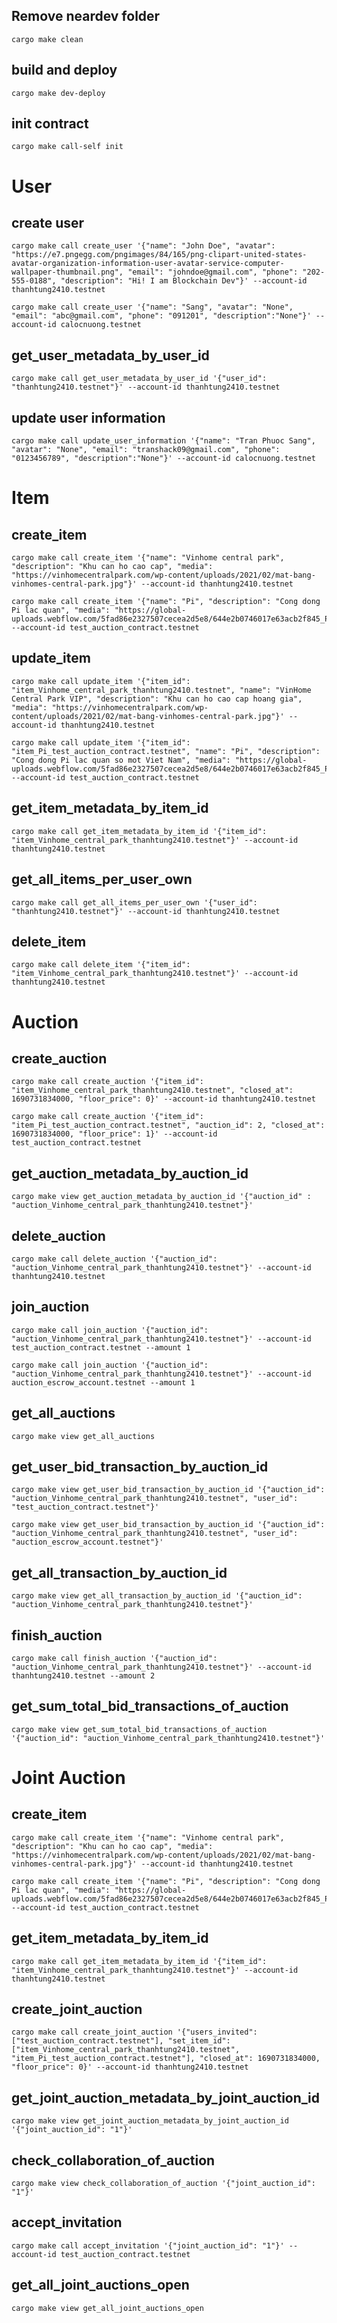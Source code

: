 ## Remove neardev folder

```
cargo make clean
```

## build and deploy

```
cargo make dev-deploy
```

## init contract

```
cargo make call-self init
```

# User

## create user

```
cargo make call create_user '{"name": "John Doe", "avatar": "https://e7.pngegg.com/pngimages/84/165/png-clipart-united-states-avatar-organization-information-user-avatar-service-computer-wallpaper-thumbnail.png", "email": "johndoe@gmail.com", "phone": "202-555-0188", "description": "Hi! I am Blockchain Dev"}' --account-id thanhtung2410.testnet
```

```
cargo make call create_user '{"name": "Sang", "avatar": "None", "email": "abc@gmail.com", "phone": "091201", "description":"None"}' --account-id calocnuong.testnet
```

## get_user_metadata_by_user_id

```
cargo make call get_user_metadata_by_user_id '{"user_id": "thanhtung2410.testnet"}' --account-id thanhtung2410.testnet
```

## update user information

```
cargo make call update_user_information '{"name": "Tran Phuoc Sang", "avatar": "None", "email": "transhack09@gmail.com", "phone": "0123456789", "description":"None"}' --account-id calocnuong.testnet
```

# Item

## create_item

```
cargo make call create_item '{"name": "Vinhome central park", "description": "Khu can ho cao cap", "media": "https://vinhomecentralpark.com/wp-content/uploads/2021/02/mat-bang-vinhomes-central-park.jpg"}' --account-id thanhtung2410.testnet
```

```
cargo make call create_item '{"name": "Pi", "description": "Cong dong Pi lac quan", "media": "https://global-uploads.webflow.com/5fad86e2327507cecea2d5e8/644e2b0746017e63acb2f845_Pi%20Network%20Mobile%20Mining.jpg"}' --account-id test_auction_contract.testnet
```

## update_item

```
cargo make call update_item '{"item_id": "item_Vinhome_central_park_thanhtung2410.testnet", "name": "VinHome Central Park VIP", "description": "Khu can ho cao cap hoang gia", "media": "https://vinhomecentralpark.com/wp-content/uploads/2021/02/mat-bang-vinhomes-central-park.jpg"}' --account-id thanhtung2410.testnet
```

```
cargo make call update_item '{"item_id": "item_Pi_test_auction_contract.testnet", "name": "Pi", "description": "Cong dong Pi lac quan so mot Viet Nam", "media": "https://global-uploads.webflow.com/5fad86e2327507cecea2d5e8/644e2b0746017e63acb2f845_Pi%20Network%20Mobile%20Mining.jpg"}' --account-id test_auction_contract.testnet
```

## get_item_metadata_by_item_id

```
cargo make call get_item_metadata_by_item_id '{"item_id": "item_Vinhome_central_park_thanhtung2410.testnet"}' --account-id thanhtung2410.testnet
```

## get_all_items_per_user_own

```
cargo make call get_all_items_per_user_own '{"user_id": "thanhtung2410.testnet"}' --account-id thanhtung2410.testnet
```

## delete_item

```
cargo make call delete_item '{"item_id": "item_Vinhome_central_park_thanhtung2410.testnet"}' --account-id thanhtung2410.testnet
```

# Auction

## create_auction

```
cargo make call create_auction '{"item_id": "item_Vinhome_central_park_thanhtung2410.testnet", "closed_at": 1690731834000, "floor_price": 0}' --account-id thanhtung2410.testnet
```

```
cargo make call create_auction '{"item_id": "item_Pi_test_auction_contract.testnet", "auction_id": 2, "closed_at": 1690731834000, "floor_price": 1}' --account-id test_auction_contract.testnet
```

## get_auction_metadata_by_auction_id

```
cargo make view get_auction_metadata_by_auction_id '{"auction_id" : "auction_Vinhome_central_park_thanhtung2410.testnet"}'
```

## delete_auction

```
cargo make call delete_auction '{"auction_id": "auction_Vinhome_central_park_thanhtung2410.testnet"}' --account-id thanhtung2410.testnet
```

## join_auction

```
cargo make call join_auction '{"auction_id": "auction_Vinhome_central_park_thanhtung2410.testnet"}' --account-id test_auction_contract.testnet --amount 1
```

```
cargo make call join_auction '{"auction_id": "auction_Vinhome_central_park_thanhtung2410.testnet"}' --account-id auction_escrow_account.testnet --amount 1
```

## get_all_auctions

```
cargo make view get_all_auctions
```

## get_user_bid_transaction_by_auction_id

```
cargo make view get_user_bid_transaction_by_auction_id '{"auction_id": "auction_Vinhome_central_park_thanhtung2410.testnet", "user_id": "test_auction_contract.testnet"}'
```

```
cargo make view get_user_bid_transaction_by_auction_id '{"auction_id": "auction_Vinhome_central_park_thanhtung2410.testnet", "user_id": "auction_escrow_account.testnet"}'
```

## get_all_transaction_by_auction_id

```
cargo make view get_all_transaction_by_auction_id '{"auction_id": "auction_Vinhome_central_park_thanhtung2410.testnet"}'
```

## finish_auction

```
cargo make call finish_auction '{"auction_id": "auction_Vinhome_central_park_thanhtung2410.testnet"}' --account-id thanhtung2410.testnet --amount 2
```

## get_sum_total_bid_transactions_of_auction

```
cargo make view get_sum_total_bid_transactions_of_auction '{"auction_id": "auction_Vinhome_central_park_thanhtung2410.testnet"}'
```

# Joint Auction

## create_item

```
cargo make call create_item '{"name": "Vinhome central park", "description": "Khu can ho cao cap", "media": "https://vinhomecentralpark.com/wp-content/uploads/2021/02/mat-bang-vinhomes-central-park.jpg"}' --account-id thanhtung2410.testnet
```

```
cargo make call create_item '{"name": "Pi", "description": "Cong dong Pi lac quan", "media": "https://global-uploads.webflow.com/5fad86e2327507cecea2d5e8/644e2b0746017e63acb2f845_Pi%20Network%20Mobile%20Mining.jpg"}' --account-id test_auction_contract.testnet
```

## get_item_metadata_by_item_id

```
cargo make call get_item_metadata_by_item_id '{"item_id": "item_Vinhome_central_park_thanhtung2410.testnet"}' --account-id thanhtung2410.testnet
```

## create_joint_auction

```
cargo make call create_joint_auction '{"users_invited": ["test_auction_contract.testnet"], "set_item_id": ["item_Vinhome_central_park_thanhtung2410.testnet", "item_Pi_test_auction_contract.testnet"], "closed_at": 1690731834000, "floor_price": 0}' --account-id thanhtung2410.testnet
```

## get_joint_auction_metadata_by_joint_auction_id

```
cargo make view get_joint_auction_metadata_by_joint_auction_id '{"joint_auction_id": "1"}'
```

## check_collaboration_of_auction

```
cargo make view check_collaboration_of_auction '{"joint_auction_id": "1"}'
```

## accept_invitation

```
cargo make call accept_invitation '{"joint_auction_id": "1"}' --account-id test_auction_contract.testnet
```

## get_all_joint_auctions_open
```
cargo make view get_all_joint_auctions_open
```